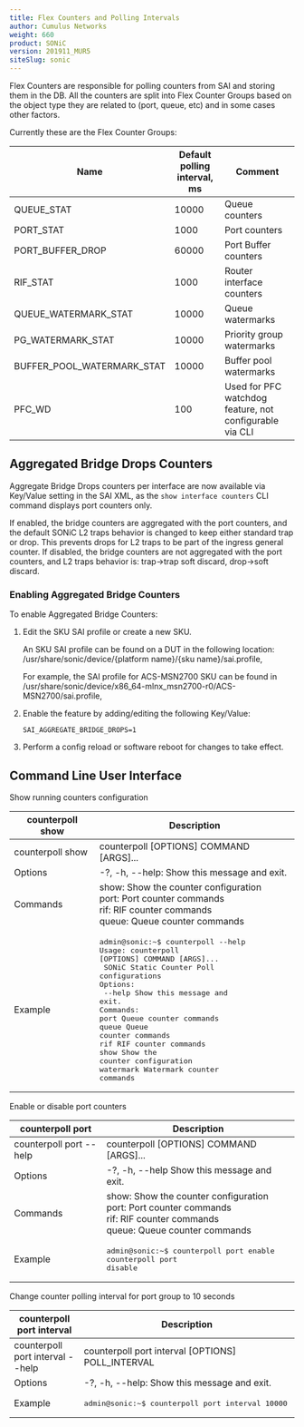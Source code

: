 ```yaml
---
title: Flex Counters and Polling Intervals
author: Cumulus Networks
weight: 660
product: SONiC
version: 201911_MUR5
siteSlug: sonic
---
```


Flex Counters are responsible for polling counters from SAI and storing them in the DB. All the counters are split into Flex Counter Groups based on the object type they are related to (port, queue, etc) and in some cases other factors.

Currently these are the Flex Counter Groups:

| Name | Default polling interval, ms | Comment |
| ---- | ---------------------------- | ------- |
| QUEUE_STAT | 10000 | Queue counters |
| PORT_STAT | 1000 | Port counters |
| PORT_BUFFER_DROP | 60000 | Port Buffer counters |
| RIF_STAT | 1000 | Router interface counters |
| QUEUE_WATERMARK_STAT | 10000 | Queue watermarks |
| PG_WATERMARK_STAT | 10000 | Priority group watermarks |
| BUFFER_POOL_WATERMARK_STAT | 10000 | Buffer pool watermarks |
| PFC_WD | 100 | Used for PFC watchdog feature, not configurable via CLI |

## Aggregated Bridge Drops Counters

Aggregate Bridge Drops counters per interface are now available via Key/Value setting in the SAI XML, as the `show interface counters` CLI command displays port counters only.

If enabled, the bridge counters are aggregated with the port counters, and the default SONiC L2 traps behavior is changed to keep either standard trap or drop. This prevents drops for L2 traps to be part of the ingress general counter. If disabled, the bridge counters are not aggregated with the port counters, and L2 traps behavior is: trap->trap soft discard, drop->soft discard.

### Enabling Aggregated Bridge Counters

To enable Aggregated Bridge Counters:

1. Edit the SKU SAI profile or create a new SKU.

   An SKU SAI profile can be found on a DUT in the following location: /usr/share/sonic/device/{platform name}/{sku name}/sai.profile,

   For example, the SAI profile for ACS-MSN2700 SKU can be found in /usr/share/sonic/device/x86_64-mlnx_msn2700-r0/ACS-MSN2700/sai.profile,
2. Enable the feature by adding/editing the following Key/Value:

       SAI_AGGREGATE_BRIDGE_DROPS=1
3. Perform a config reload or software reboot for changes to take effect.

## Command Line User Interface

Show running counters configuration

| counterpoll show | Description |
| ----------------- | ----------- |
| counterpoll show | counterpoll [OPTIONS] COMMAND [ARGS]... |
| Options | -?, -h, --help: Show this message and exit. |
| Commands | show: Show the counter configuration<br />port: Port counter commands<br />rif: RIF counter commands<br />queue: Queue counter commands |
| Example | <pre>admin@sonic:~$ counterpoll --help<br />Usage: counterpoll [OPTIONS] COMMAND [ARGS]...<br />  SONiC Static Counter Poll configurations<br />Options:<br />  --help  Show this message and exit.<br />Commands:<br />port       Queue counter commands<br />queue      Queue counter commands<br />rif        RIF counter commands<br />show       Show the counter configuration<br />watermark  Watermark counter commands</pre> |

Enable or disable port counters

| counterpoll port | Description |
| ----------------- | ----------- |
| counterpoll port --help | counterpoll [OPTIONS] COMMAND [ARGS]... |
| Options | -?, -h, --help	Show this message and exit. |
| Commands | show: Show the counter configuration<br />port: Port counter commands<br />rif: RIF counter commands<br />queue: Queue counter commands |
| Example | <pre>admin@sonic:~$ counterpoll port enable<br />counterpoll port disable</pre> |

Change counter polling interval for port group to 10 seconds

| counterpoll port interval | Description |
| ------------------------- | ----------- |
| counterpoll port interval --help | counterpoll port interval [OPTIONS] POLL_INTERVAL |
| Options | -?, -h, --help: Show this message and exit. |
| Example | <pre>admin@sonic:~$  counterpoll port interval 10000</pre> |
